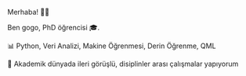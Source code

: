
 Merhaba! 👩‍🎓
 
 Ben gogo, PhD öğrencisi 🎓. 
 
 📊 Python, Veri Analizi, Makine Öğrenmesi, Derin Öğrenme, QML 
 
 🚀 Akademik dünyada ileri görüşlü, disiplinler arası çalışmalar yapıyorum
